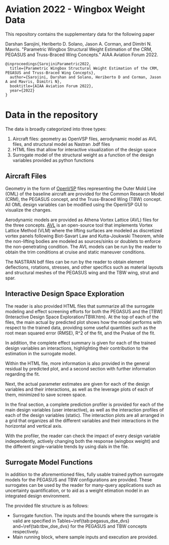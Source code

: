 Aviation 2022 - Wingbox Weight Data
==============

This repository contains the supplementary data for the following paper

Darshan Sarojini, Heriberto D. Solano, Jason A. Corman, and Dimitri N. Mavris. "Parametric Wingbox Structural Weight Estimation of the CRM, PEGASUS and Truss-Braced Wing Concepts." AIAA Aviation Forum 2022. 

```
@inproceedings{SarojiniParametric2022,
  title={Parametric Wingbox Structural Weight Estimation of the CRM, PEGASUS and Truss-Braced Wing Concepts},
  author={Sarojini, Darshan and Solano, Heriberto D and Corman, Jason A and Mavris, Dimitri N},
  booktitle={AIAA Aviation Forum 2022},
  year={2022}
}
```

# Data in the repository
The data is broadly categorized into three types:
1. Aircraft files: geometry as OpenVSP files, aerodynamic model as AVL files, and structural model as Nastran .bdf files
2. HTML files that allow for interactive visualization of the design space
3. Surrogate model of the structural weight as a function of the design variables provided as python functions

## Aircraft Files
Geometry in the form of [OpenVSP](http://openvsp.org/) files representing the Outer Mold Line (OML) of the baseline aircraft are provided for the Common Research Model (CRM), the PEGASUS concept, and the Truss-Braced Wing (TBW) concept. All OML design variables can be modified using the OpenVSP GUI to visualize the changes. 

Aerodynamic models are provided as Athena Vortex Lattice (AVL) files for the three concepts. [AVL](https://web.mit.edu/drela/Public/web/avl/) is an open-source tool that implements Vortex Lattice Method (VLM)  where the lifting surfaces are modeled as discretized vortex panels following Biot-Savart Law and Kutta-Joukwski Theorem, while the non-lifting bodies are modeled as sources/sinks or doublets to enforce the non-penetrating condition.
The AVL models can be run by the reader to obtain the trim conditions at cruise and static maneuver conditions. 

The NASTRAN bdf files can be run by the reader to obtain element deflections, rotations, stresses, and other specifics such as material layouts and structural meshes of the PEGASUS wing and the TBW wing, strut and spar.

## Interactive Design Space Exploration
The reader is also provided HTML files that summarize all the surrogate modeling and effect screening efforts for both the PEGASUS and the [TBW](Interactive Design Space Exploration/TBW.htm). At the top of each of the files, the main actual by predicted plot shows how the model performs with respect to the trained data, providing some useful quantities such as the root mean squared error (RMSE), R^2 of the fit, and the Pvalue of the fit.

In addition, the complete effect summary is given for each of the trained design variables an interactions, highlighting their contribution to the estimation in the surrogate model.

Within the HTML file, more information is also provided in the general residual by predicted plot, and a second section with further information regarding the fit.

Next, the actual parameter estimates are given for each of the design variables and their interactions, as well as the leverage plots of each of them, minimized to save screen space.

In the final section, a complete prediction profiler is provided for each of the main design variables (user interactive), as well as the interaction profiles of each of the design variables (static). The interaction plots are all arranged in a grid that organizes all the different variables and their interactions in the horizontal and vertical axis. 

With the profiler, the reader can check the impact of every design variable independently, actively changing both the response (wingbox weight) and the different single-variable trends by using dials in the file.

## Surrogate Model Functions
In addition to the aforementioned files, fully usable trained python surrogate models for the PEGASUS and TBW configurations are provided. These surrogates can be used by the reader for many-query applications such as uncertainty quantification, or to aid as a weight etimation model in an integrated design environment.

The provided file structure is as follows:
- Surrogate function. The inputs and the bounds where the surrogate is valid are specified in Tables~\ref{tab:pegasus_dse_dvs} and~\ref{tab:tbw_dse_dvs} for the PEGASUS and TBW concepts respectively.
- Main running block, where sample inputs and execution are provided.